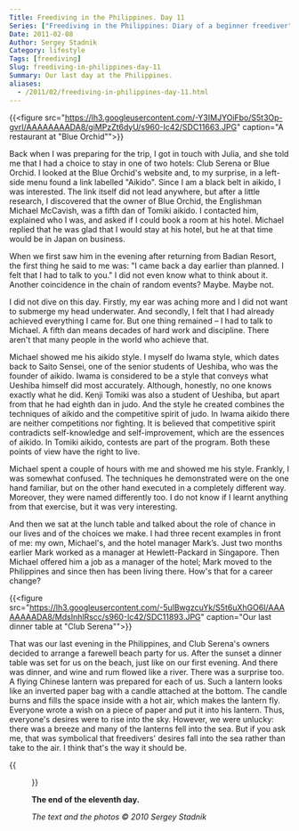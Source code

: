 ```yaml
---
Title: Freediving in the Philippines. Day 11
Series: ["Freediving in the Philippines: Diary of a beginner freediver"]
Date: 2011-02-08
Author: Sergey Stadnik
Category: lifestyle
Tags: [freediving]
Slug: freediving-in-philippines-day-11
Summary: Our last day at the Philippines.
aliases:
  - /2011/02/freediving-in-philippines-day-11.html
---
```


{{<figure src="https://lh3.googleusercontent.com/-Y3IMJYOiFbo/S5t3Op-gvrI/AAAAAAAADA8/giMPzZt6dyU/s960-Ic42/SDC11663.JPG" caption="A restaurant at \"Blue Orchid\"">}}

Back when I was preparing for the trip, I got in touch with Julia, and
she told me that I had a choice to stay in one of two hotels: Club
Serena or Blue Orchid. I looked at the Blue Orchid's website and, to
my surprise, in a left-side menu found a link labelled "Aikido". Since I
am a black belt in aikido, I was interested. The link itself did not
lead anywhere, but after a little research, I discovered that the
owner of Blue Orchid, the Englishman Michael McCavish, was a fifth dan of
Tomiki aikido. I contacted him, explained who I was, and asked if I
could book a room at his hotel. Michael replied that he was glad that
I would stay at his hotel, but he at that time would be in Japan on
business.

When we first saw him in the evening after returning from Badian
Resort, the first thing he said to me was: "I came back a day earlier
than planned. I felt that I had to talk to you." I did not even know
what to think about it. Another coincidence in the chain of random
events? Maybe. Maybe not.

I did not dive on this day. Firstly, my ear was aching more and I did
not want to submerge my head underwater. And secondly, I felt that I
had already achieved everything I came for. But one thing remained – I
had to talk to Michael. A fifth dan means decades of hard work and
discipline. There aren't that many people in the world who achieve
that.

Michael showed me his aikido style. I myself do Iwama style, which
dates back to Saito Sensei, one of the senior students of Ueshiba, who
was the founder of aikido. Iwama is considered to be a style that
conveys what Ueshiba himself did most accurately. Although, honestly,
no one knows exactly what he did. Kenji Tomiki was also a student of
Ueshiba, but apart from that he had eighth dan in judo. And the style
he created combines the techniques of aikido and the competitive
spirit of judo. In Iwama aikido there are neither competitions nor fighting.
It is believed that competitive spirit contradicts self-knowledge and
self-improvement, which are the essences of aikido. In Tomiki aikido,
contests are part of the program. Both these points of view have the
right to live.

Michael spent a couple of hours with me and showed me his style.
Frankly, I was somewhat confused. The techniques he demonstrated were
on the one hand familiar, but on the other hand executed in a
completely different way. Moreover, they were named differently too. I
do not know if I learnt anything from that exercise, but it was very
interesting.

And then we sat at the lunch table and talked about the role of chance
in our lives and of the choices we make. I had three recent examples
in front of me: my own, Michael's, and the hotel manager Mark’s. Just two
months earlier Mark worked as a manager at Hewlett-Packard in
Singapore. Then Michael offered him a job as a manager of the hotel;
Mark moved to the Philippines and since then has been living there.
How's that for a career change?

{{<figure src="https://lh3.googleusercontent.com/-5ulBwgzcuYk/S5t6uXhGO6I/AAAAAAAADA8/MdsInhlRscc/s960-Ic42/SDC11893.JPG" caption="Our last dinner table at \"Club Serena\"">}}

That was our last evening in the Philippines, and Club Serena's owners
decided to arrange a farewell beach party for us. After the sunset a
dinner table was set for us on the beach, just like on our first
evening. And there was dinner, and wine and rum flowed like a river.
There was a surprise too. A flying Chinese lantern was prepared for
each of us. Such a lantern looks like an inverted paper bag with a
candle attached at the bottom. The candle burns and fills the space
inside with a hot air, which makes the lantern fly. Everyone wrote a
wish on a piece of paper and put it into his lantern. Thus, everyone's
desires were to rise into the sky. However, we were unlucky: there was
a breeze and many of the lanterns fell into the sea. But if you ask
me, that was symbolical that freedivers' desires fall into the sea rather
than take to the air. I think that's the way it should be.

{{<figure src="https://lh3.googleusercontent.com/-9W2BvJ9Pwj4/S5t6xcV-68I/AAAAAAAADA8/Wl8LPkJQUEI/s960-Ic42/SDC11882.JPG" caption="Launching a flying lantern">}}

__The end of the eleventh day.__

_The text and the photos © 2010 Sergey Stadnik_